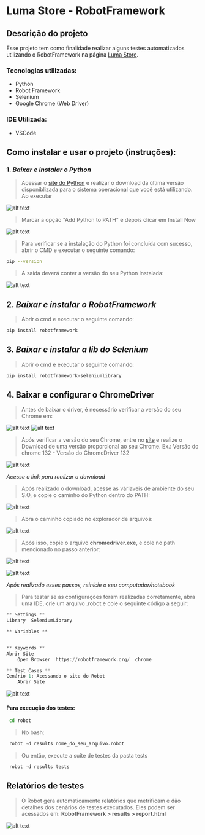 # Luma Store - RobotFramework

## Descrição do projeto

Esse projeto tem como finalidade realizar alguns testes automatizados utilizando o RobotFramework na página [Luma Store](https://magento.softwaretestingboard.com/). 

### Tecnologias utilizadas:
- Python
- Robot Framework
- Selenium 
- Google Chrome (Web Driver)

### IDE Utilizada:
- VSCode

## Como instalar e usar o projeto (instruções):

### 1. *Baixar e instalar o Python*

> Acessar o [site do Python](https://www.youtube.com/redirect?event=video_description&redir_token=QUFFLUhqbDczTnZTaEZGQ0l3U2FGMFdrcnlxajA1Qm1ZUXxBQ3Jtc0ttVGFRWVZNYlpPSVBueXhWRVBacEJDdlFmS0d0cENieUwwMWVCZUVQT0M5YVN3TzhiTHBfemNCTW1NZEZhWnRMWGREdEJzOFJXLVlab05WR1YtVG5JZ2VUUUwteGwtZ2IzR3d2bjg0UE5mLUY5bUFvcw&q=https%3A%2F%2Fwww.python.org%2Fdownloads%2F&v=BhtyZISTFRs) e realizar o download da última versão disponiblizada para o sistema operacional que você está utilizando. Ao executar 

![alt text](./assets/image.png)

> Marcar a opção "Add Python to PATH" e depois clicar em Install Now

![alt text](./assets/image-2.png)

> Para verificar se a instalação do Python foi concluída com sucesso, abrir o CMD e executar o seguinte comando: 

``` bash
pip --version
```
> A saída deverá conter a versão do seu Python instalada: 

![alt text](./assets/image-3.png)

## 2. *Baixar e instalar o RobotFramework*

> Abrir o cmd e executar o seguinte comando:

``` bash
pip install robotframework
```

## 3. *Baixar e instalar a lib do Selenium*

> Abrir o cmd e executar o seguinte comando:

``` bash
pip install robotframework-seleniumlibrary
```

## 4. Baixar e configurar o ChromeDriver

> Antes de baixar o driver, é necessário verificar a versão do seu Chrome em:

![alt text](./assets/image-4.png)
![alt text](./assets/image-6.png)

> Após verificar a versão do seu Chrome, entre no [site](https://developer.chrome.com/docs/chromedriver/downloads?hl=pt-br) e realize o Download de uma versão proporcional ao seu Chrome. Ex.: Versão do chrome 132 - Versão do ChromeDriver 132

![alt text](./assets/image-7.png)

*Acesse o link para realizar o download*

> Após realizado o download, acesse as váriaveis de ambiente do seu S.O, e copie o caminho do Python dentro do PATH:

![alt text](./assets/image-8.png)

> Abra o caminho copiado no explorador de arquivos:

![alt text](./assets/image-10.png)

> Após isso, copie o arquivo **chromedriver.exe**, e cole no path mencionado no passo anterior:

![alt text](./assets/image-12.png)

![alt text](./assets/image-13.png)

*Após realizado esses passos, reinicie o seu computador/notebook*

> Para testar se as configurações foram realizadas corretamente, abra uma IDE, crie um arquivo .robot e cole o seguinte código a seguir:

~~~python
** Settings **
Library  SeleniumLibrary

** Variables **


** Keywords **
Abrir Site
    Open Browser  https://robotframework.org/  chrome

** Test Cases **
Cenário 1: Acessando o site do Robot
    Abrir Site
~~~

![alt text](./assets/image-14.png)


#### Para execução dos testes:

~~~cmd
 cd robot
~~~

> No bash:

~~~python
 robot -d results nome_do_seu_arquivo.robot
~~~

> Ou então, execute a suíte de testes da pasta tests

~~~python
 robot -d results tests
~~~

## Relatórios de testes

> O Robot gera automaticamente relatórios que metrificam e dão detalhes dos cenários de testes executados. Eles podem ser acessados em: **RobotFramework > results > report.html**

![alt text](./assets/imageRelatorios.png)